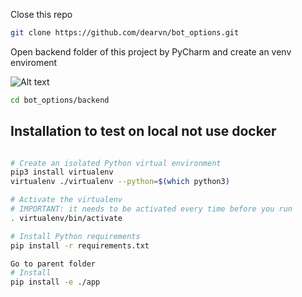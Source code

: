 Close this repo

```bash
git clone https://github.com/dearvn/bot_options.git
```

Open backend folder of this project by PyCharm and create an venv enviroment

![Alt text](https://github.com/dearvn/bot_options/raw/main/step1?raw=true "step1")


```bash
cd bot_options/backend
```

## Installation to test on local not use docker
```bash

# Create an isolated Python virtual environment
pip3 install virtualenv
virtualenv ./virtualenv --python=$(which python3)

# Activate the virtualenv
# IMPORTANT: it needs to be activated every time before you run
. virtualenv/bin/activate

# Install Python requirements
pip install -r requirements.txt

Go to parent folder
# Install
pip install -e ./app
```
